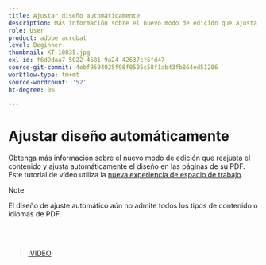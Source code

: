 ```yaml
---
title: Ajustar diseño automáticamente
description: Más información sobre el nuevo modo de edición que ajusta automáticamente el contenido
role: User
product: adobe acrobat
level: Beginner
thumbnail: KT-10835.jpg
exl-id: f6d9daa7-5022-4581-9a24-42637cf5fd47
source-git-commit: 4ebf9594025f98f0505c58f1ab43fb864ed51206
workflow-type: tm+mt
source-wordcount: '52'
ht-degree: 0%

---
```


# Ajustar diseño automáticamente

Obtenga más información sobre el nuevo modo de edición que reajusta el contenido y ajusta automáticamente el diseño en las páginas de su PDF. Este tutorial de vídeo utiliza la [nueva experiencia de espacio de trabajo](new-workspace.md).

>[!NOTE]
>
>El diseño de ajuste automático aún no admite todos los tipos de contenido o idiomas de PDF.

<br> 

>[!VIDEO](https://video.tv.adobe.com/v/346975?quality=12&learn=on&hidetitle=true)

